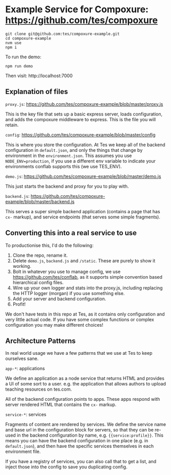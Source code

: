# Example Service for Compoxure: https://github.com/tes/compoxure

```
git clone git@github.com:tes/compoxure-example.git
cd compoxure-example
nvm use
npm i
```

To run the demo:

```
npm run demo
```

Then visit:  http://localhost:7000

## Explanation of files

`proxy.js`: https://github.com/tes/compoxure-example/blob/master/proxy.js

This is the key file that sets up a basic express server, loads configuration, and adds the compoxure middleware to express.  This is the file you will retain.

`config`: https://github.com/tes/compoxure-example/blob/master/config

This is where you store the configuration.  At Tes we keep all of the backend configuration in `default.json`, and only the things that change by environment in the `environment.json`.  This assumes you use `NODE_ENV=production`, if you use a different env variable to indicate your environments conflab supports this (we use TES_ENV).

`demo.js`: https://github.com/tes/compoxure-example/blob/master/demo.js

This just starts the backend and proxy for you to play with.

`backend.js`: https://github.com/tes/compoxure-example/blob/master/backend.js

This serves a super simple backend application (contains a page that has `cx-` markup), and service endpoints (that serves some simple fragments).

## Converting this into a real service to use

To productionise this, I'd do the following:

1.  Clone the repo, rename it.
2.  Delete `demo.js`, `backend.js` and `/static`.  These are purely to show it working.
2.  Bolt in whatever you use to manage config, we use https://github.com/tes/conflab, as it supports simple convention based hierarchical config files.
3.  Wire up your own logger and stats into the proxy.js, including replacing the HTTP logger (morgan) if you use something else.
4.  Add your server and backend configuration.
5.  Profit!

We don't have tests in this repo at Tes, as it contains only configuration and very little actual code.  If you have some complex functions or complex configuration you may make different choices!

## Architecture Patterns

In real world usage we have a few patterns that we use at Tes to keep ourselves sane.

`app-*`: applications

We define an application as a node service that returns HTML and provides a UI of some sort to a user.  e.g. the application that allows authors to upload teaching resources on tes.com.

All of the backend configuration points to apps.  These apps respond with server rendered HTML that contains the `cx-` markup.

`service-*`: services

Fragments of content are rendered by services.  We define the service name and base url in the configuration block for servers, so that they can be re-used in the backend configuration by name, e.g. `{{service:profile}}`.  This means you can have the backend configuration in one place (e.g. in `default.json`), and then have the specific services themselves in each environment file.

If you have a registry of services, you can also call that to get a list, and inject those into the config to save you duplicating config.
